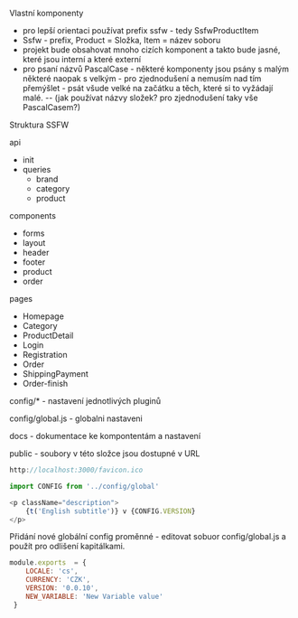 Vlastní komponenty
- pro lepší orientaci používat prefix ssfw - tedy SsfwProductItem
- Ssfw - prefix, Product = Složka, Item = název soboru
- projekt bude obsahovat mnoho cizích komponent a takto bude jasné, které jsou interní a které externí
- pro psaní názvů PascalCase - některé komponenty jsou psány s malým některé naopak s velkým - pro zjednodušení a nemusím nad tím přemýšlet - psát všude velké na začátku a těch, které si to vyžádají malé.
-- (jak používat názvy složek? pro zjednodušení taky vše PascalCasem?)

Struktura SSFW

api
- init 
- queries
  - brand
  - category
  - product

components
- forms
- layout
- header
- footer
- product
- order

pages
- Homepage
- Category
- ProductDetail
- Login
- Registration
- Order
- ShippingPayment
- Order-finish

config/* - nastavení jednotlivých pluginů

config/global.js - globalni nastaveni 

docs - dokumentace ke kompontentám a nastavení

public - soubory v této složce jsou dostupné v URL 

```javascript
http://localhost:3000/favicon.ico
```

```javascript
import CONFIG from '../config/global'

<p className="description">
    {t('English subtitle')} v {CONFIG.VERSION}
</p>

```

Přidání nové globální config proměnné - editovat sobuor config/global.js a použít pro odlišení kapitálkami.

```javascript
module.exports  = {
    LOCALE: 'cs',
    CURRENCY: 'CZK',
    VERSION: '0.0.10',
    NEW_VARIABLE: 'New Variable value'
 }
 ```
